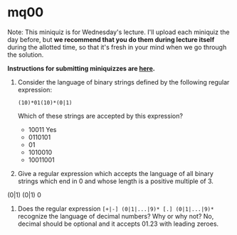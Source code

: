 # mq00

Note: This miniquiz is for Wednesday's lecture. I'll upload each miniquiz the day before, but **we recommend that you do them during lecture itself** during the allotted time, so that it's fresh in your mind when we go through the solution.

**Instructions for submitting miniquizzes are [here](../handouts/01-miniquizzes.md).**

1. Consider the language of binary strings defined by the following regular expression:

	`(10)*01(10)*(0|1)`

	Which of these strings are accepted by this expression?

	- 10011 Yes
	- 0110101
	- 01
	- 1010010
	- 10011001

1. Give a regular expression which accepts the language of all binary strings which end in 0 and whose length is a positive multiple of 3.

(0|1) (0|1) 0

1. Does the regular expression `[+|-] (0|1|...|9)* [.] (0|1|...|9)*` recognize the language of decimal numbers? Why or why not?
No, decimal should be optional and it accepts 01.23 with leading zeroes.

